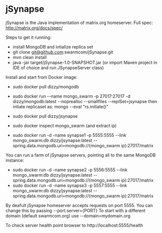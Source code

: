 # jSynapse
jSynapse is the Java implementation of matrix.org homeserver.
Full spec: http://matrix.org/docs/spec/


Steps to get it running:
- install MongoDB and intialize replica set
- git clone git@github.com:swarmcom/jSynapse.git
- mvn clean install
- java -jar target/jSynapse-1.0-SNAPSHOT.jar
(or import Maven project in IDE of choice and run JSynapseServer class)


Install and start from Docker image:
- sudo docker pull dizzy/mongodb
- sudo docker run --name mongo_swarm -p 27017:27017 -d dizzy/mongodb:latest --noprealloc --smallfiles --replSet=jsynapse
then intiate replicaset as: mongo --eval "rs.initiate()"

- sudo docker pull dizzy/jsynapse
- sudo docker inspect mongo_swarm (and extract ip)
- sudo docker run -d -name synapse1 -p 5555:5555 --link mongo_swarm:db dizzy/jsynapse:latest --spring.data.mongodb.uri=mongodb://(mongo_swarm ip):27017/matrix

You can run a farm of jSynapse servers, pointing all to the same MongoDB instance:
- sudo docker run -d -name synapse2 -p 5556:5555 --link mongo_swarm:db dizzy/jsynapse:latest --spring.data.mongodb.uri=mongodb://(mongo_swarm ip):27017/matrix
- sudo docker run -d -name synapse3 -p 5557:5555 --link mongo_swarm:db dizzy/jsynapse:latest --spring.data.mongodb.uri=mongodb://(mongo_swarm ip):27017/matrix

By deafult jSynapse homeserver accepts requests on port 5555. You can change this by passing --port.server={PORT}
To start with a different domain (default swarmcom.org) use --domain=mydomain.org

To check server health point browser to http://localhost:5555/health


